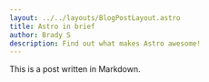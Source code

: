 ```yaml
---
layout: ../../layouts/BlogPostLayout.astro
title: Astro in brief
author: Brady S
description: Find out what makes Astro awesome!
---
```


This is a post written in Markdown.
